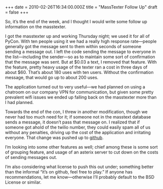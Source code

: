 +++
date = 2010-02-26T16:34:00.000Z
title = "MassTexter Follow Up"
draft = false
+++


<div><p>So, it&#8217;s the end of the week, and I thought I would write some follow up information on the masstexter.</p>
<p>I got the masstexter up and working Thursday night; we used it for all of PyCon.
With ten people using it we had a really high response rate&#8212;people generally got the message sent to them within seconds of someone sending a message out. I left the code sending the message to everyone in the list&#8212;including the sender&#8212;so as to maintain some sort of confirmation that the message was sent. But at $0.03 a text, I removed that feature. With the feature, pretty heavy usage of the texter ran a cost in three days of about $60. That&#8217;s about 180 uses with ten users. Without the confirmation message, that would go up to about 200 uses.</p>
<p>The application turned out to very useful&#8212;we had planned on using a chatroom on our company VPN for communication, but given some pretty prevalent wifi issues we ended up falling back on the masstexter more than I had planned.</p>
<p>Towards the end of the con, I threw in another modification, though we never had too much need for it; if someone not in the masstext database sends a message, it doesn&#8217;t pass that message on. I realized that if someone got ahold of the twilio number, they could easily spam all of us without any penalties, driving up the cost of the application and irritating everyone. That change was pushed up to <a href="http://github.com/jaycee/masstext">github</a>.</p>
<p>I&#8217;m looking into some other features as well; chief among these is some sort of grouping feature, and usage of an asterix server to cut down on the costs of sending messages out.</p>
<p>I&#8217;m also considering what license to push this out under; something better than the informal &#8220;it&#8217;s on github, feel free to play.&#8221; If anyone has recommendations, let me know&#8212;otherwise I&#8217;ll probably default to the BSD License or similar.</p></div>